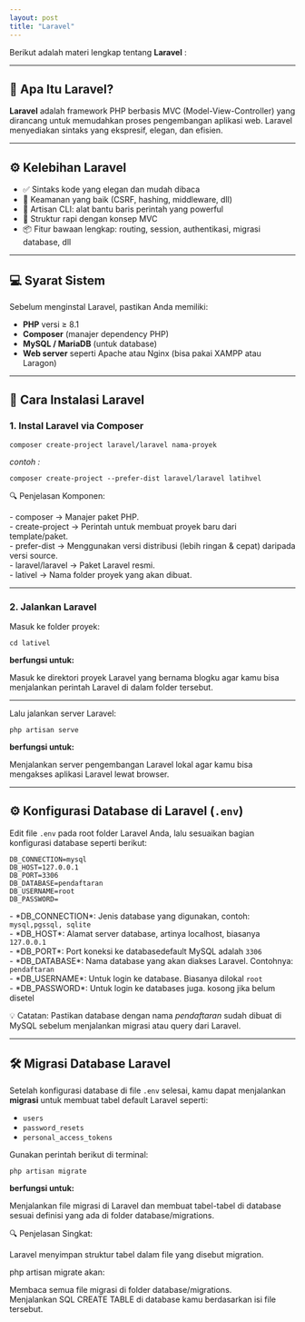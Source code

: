```yaml
---
layout: post
title: "Laravel"
---
```


Berikut adalah materi lengkap tentang **Laravel** :

---
## 🚀 Apa Itu Laravel?

**Laravel** adalah framework PHP berbasis MVC (Model-View-Controller) yang dirancang untuk memudahkan proses pengembangan aplikasi web. Laravel menyediakan sintaks yang ekspresif, elegan, dan efisien.

---
## ⚙️ Kelebihan Laravel

- ✅ Sintaks kode yang elegan dan mudah dibaca
- 🔐 Keamanan yang baik (CSRF, hashing, middleware, dll)
- 🚀 Artisan CLI: alat bantu baris perintah yang powerful
- 🧩 Struktur rapi dengan konsep MVC
- 📦 Fitur bawaan lengkap: routing, session, authentikasi, migrasi database, dll

---

## 💻 Syarat Sistem

Sebelum menginstal Laravel, pastikan Anda memiliki:
- **PHP** versi ≥ 8.1
- **Composer** (manajer dependency PHP)
- **MySQL / MariaDB** (untuk database)
- **Web server** seperti Apache atau Nginx (bisa pakai XAMPP atau Laragon)

---
## 🔧 Cara Instalasi Laravel

### 1. Instal Laravel via Composer

```
composer create-project laravel/laravel nama-proyek
```
*contoh :*
```
composer create-project --prefer-dist laravel/laravel latihvel
```
🔍 Penjelasan Komponen:
<div class="bubble">
- composer → Manajer paket PHP.
</div>
<div class="bubble">
- create-project → Perintah untuk membuat proyek baru dari template/paket.
</div>
<div class="bubble">
- prefer-dist → Menggunakan versi distribusi (lebih ringan & cepat) daripada versi source.
</div>
<div class="bubble">
- laravel/laravel → Paket Laravel resmi.
</div>
<div class="bubble">
- lativel → Nama folder proyek yang akan dibuat.
</div>

---
### 2. Jalankan Laravel
Masuk ke folder proyek:

```
cd lativel
```

**berfungsi untuk:**
<div class="bubble">
Masuk ke direktori proyek Laravel yang bernama blogku agar kamu bisa menjalankan perintah Laravel di dalam folder tersebut.
</div>

---
Lalu jalankan server Laravel:

```
php artisan serve
```
**berfungsi untuk:**

<div class="bubble">
  Menjalankan server pengembangan Laravel lokal agar kamu bisa mengakses aplikasi Laravel lewat browser.
</div>

---

## ⚙️ Konfigurasi Database di Laravel (`.env`)

Edit file `.env` pada root folder Laravel Anda, lalu sesuaikan bagian konfigurasi database seperti berikut:

```
DB_CONNECTION=mysql
DB_HOST=127.0.0.1
DB_PORT=3306
DB_DATABASE=pendaftaran
DB_USERNAME=root
DB_PASSWORD=
```

<div class="bubble">
 - *DB_CONNECTION*: Jenis database yang digunakan, contoh: <code>mysql,pgssql, sqlite</code>
</div>

<div class="bubble">
 - *DB_HOST*: Alamat server database, artinya localhost, biasanya <code>127.0.0.1</code>
</div>

<div class="bubble">
  - *DB_PORT*: Port koneksi ke databasedefault MySQL adalah <code>3306</code>
</div>

<div class="bubble">
  - *DB_DATABASE*: Nama database yang akan diakses Laravel. Contohnya: <code>pendaftaran</code>
</div>

<div class="bubble">
  - *DB_USERNAME*: Untuk login ke database. Biasanya dilokal <code>root</code>
</div>

<div class="bubble">
 - *DB_PASSWORD*:  Untuk login ke databases juga. kosong jika belum disetel
</div>

💡 Catatan: Pastikan database dengan nama *pendaftaran* sudah dibuat di MySQL sebelum menjalankan migrasi atau query dari Laravel.

---

## 🛠️ Migrasi Database Laravel

Setelah konfigurasi database di file `.env` selesai, kamu dapat menjalankan **migrasi** untuk membuat tabel default Laravel seperti:

- `users`
- `password_resets`
- `personal_access_tokens`

Gunakan perintah berikut di terminal:

```
php artisan migrate
```

**berfungsi untuk:**
<div class="bubble">
Menjalankan file migrasi di Laravel dan membuat tabel-tabel di database sesuai definisi yang ada di folder database/migrations.
</div>

🔍 Penjelasan Singkat:
<div class="bubble">
Laravel menyimpan struktur tabel dalam file yang disebut migration.
</div>

php artisan migrate akan:
<div class="bubble">
    Membaca semua file migrasi di folder database/migrations.
</div>
<div class="bubble">
    Menjalankan SQL CREATE TABLE di database kamu berdasarkan isi file tersebut.
</div>